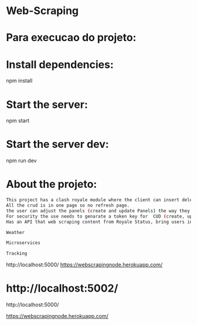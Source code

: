 # Web-Scraping

# Para execucao do projeto:

# Install dependencies:
npm install 

# Start the server:
npm start 

# Start the server dev:
npm run dev 

# About the projeto:

```sh
This project has a clash royale module where the client can insert delete and update content to manage the day to day game.
All the crud is in one page so no refresh page.
the user can adjust the panels (create and update Panels) the way they want for better work. So you can adjust the panels in the page, setting side by side so you can create, update, see and delete the data with no refreshing pages and clicking a lotta links.
For security the use needs to genarate a token key for  CUD (create, upodate and delete content)
Has an API that web scraping content from Royale Status, bring users information like Name, Highest_Trophies,Trophies, userLevel, favouriteCardName, and a link to go to statsroyale profile to check and update profile .
```


```sh
Weather


```

```sh
Microservices


```

```sh
Tracking


```


http://localhost:5000/
https://webscrapingnode.herokuapp.com/

http://localhost:5002/
=======
http://localhost:5000/

https://webscrapingnode.herokuapp.com/




